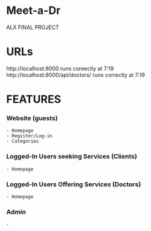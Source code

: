 # Meet-a-Dr
ALX FINAL PROJECT


# URLs
http://localhost:8000 runs coreectly at 7:19
http://localhost:8000/api/doctors/ runs correctly at 7:19


# FEATURES
### Website (guests)
    - Homepage
    - Register/Log-in
    - Categories
### Logged-In Users seeking Services (Clients)
    - Homepage
### Logged-In Users Offering Services (Doctors)
    - Homepage
### Admin
    - 